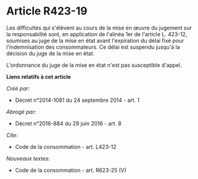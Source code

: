 # Article R423-19

Les difficultés qui s'élèvent au cours de la mise en œuvre du jugement sur la responsabilité sont, en application de l'alinéa
1er de l'article L. 423-12, soumises au juge de la mise en état avant l'expiration du délai fixé pour l'indemnisation des
consommateurs. Ce délai est suspendu jusqu'à la décision du juge de la mise en état. 

L'ordonnance du juge de la mise en état n'est pas susceptible d'appel.

**Liens relatifs à cet article**

_Créé par_:

  - Décret n°2014-1081 du 24 septembre 2014 - art. 1

_Abrogé par_:

  - Décret n°2016-884 du 29 juin 2016 - art. 8

_Cite_:

  - Code de la consommation - art. L423-12

_Nouveaux textes_:

  - Code de la consommation - art. R623-25 (V)
